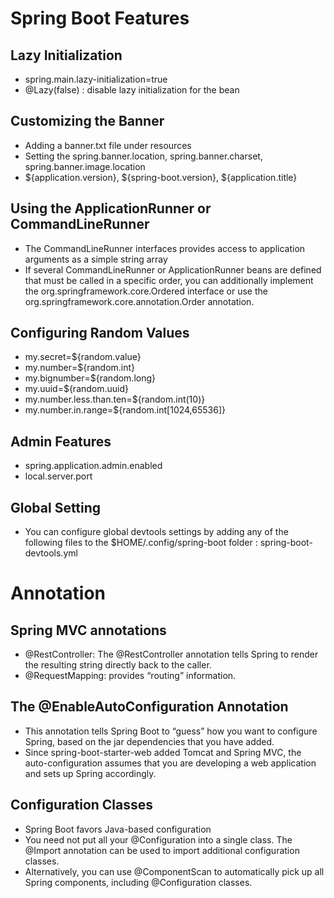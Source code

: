 # Spring Boot Features

## Lazy Initialization
* spring.main.lazy-initialization=true
* @Lazy(false) : disable lazy initialization for the bean

## Customizing the Banner
* Adding a banner.txt file under resources
* Setting the spring.banner.location, spring.banner.charset, spring.banner.image.location
* ${application.version}, ${spring-boot.version}, ${application.title}

## Using the ApplicationRunner or CommandLineRunner
* The CommandLineRunner interfaces provides access to application arguments as a simple string array
* If several CommandLineRunner or ApplicationRunner beans are defined that must be called in a specific order, you can additionally implement the org.springframework.core.Ordered interface or use the org.springframework.core.annotation.Order annotation.

## Configuring Random Values
* my.secret=${random.value}
* my.number=${random.int}
* my.bignumber=${random.long}
* my.uuid=${random.uuid}
* my.number.less.than.ten=${random.int(10)}
* my.number.in.range=${random.int[1024,65536]}

## Admin Features
* spring.application.admin.enabled
* local.server.port

## Global Setting
* You can configure global devtools settings by adding any of the following files to the $HOME/.config/spring-boot folder : spring-boot-devtools.yml

# Annotation



## Spring MVC annotations
* @RestController: The @RestController annotation tells Spring to render the resulting string directly back to the caller.
* @RequestMapping: provides “routing” information. 

## The @EnableAutoConfiguration Annotation
* This annotation tells Spring Boot to “guess” how you want to configure Spring, based on the jar dependencies that you have added. 
* Since spring-boot-starter-web added Tomcat and Spring MVC, the auto-configuration assumes that you are developing a web application and sets up Spring accordingly.


## Configuration Classes
* Spring Boot favors Java-based configuration
* You need not put all your @Configuration into a single class. The @Import annotation can be used to import additional configuration classes. 
* Alternatively, you can use @ComponentScan to automatically pick up all Spring components, including @Configuration classes.